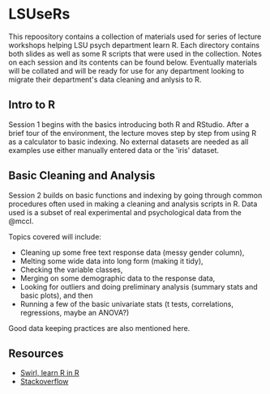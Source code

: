# LSUseRs

This repoository contains a collection of materials used for series of lecture workshops helping LSU psych department learn R.
Each directory contains both slides as well as some R scripts that were used in the collection.
Notes on each session and its contents can be found below.
Eventually materials will be collated and will be ready for use for any department looking to migrate their department's data cleaning and anlysis to R.

## Intro to R  

Session 1 begins with the basics introducing both R and RStudio.
After a brief tour of the environment, the lecture moves step by step from using R as a calculator to basic indexing.
No external datasets are needed as all examples use either manually entered data or the 'iris' dataset.

## Basic Cleaning and Analysis 

Session 2 builds on basic functions and indexing by going through common procedures often used in making a cleaning and analysis scripts in R.
Data used is a subset of real experimental and psychological data from the @mccl. 

Topics covered will include:

* Cleaning up some free text response data (messy gender column), 
* Melting some wide data into long form (making it tidy), 
* Checking the variable classes, 
* Merging on some demographic data to the response data, 
* Looking for outliers and doing preliminary analysis (summary stats and basic plots), and then 
* Running a few of the basic univariate stats (t tests, correlations, regressions, maybe an ANOVA?)

Good data keeping practices are also mentioned here.


## Resources

* [Swirl, learn R in R](http://swirlstats.com/)
* [Stackoverflow](http://stackoverflow.com)

